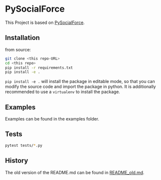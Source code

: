 # PySocialForce

This Project is based on [PySocialForce](https://github.com/yuxiang-gao/PySocialForce).

## Installation

from source:

```sh
git clone <this repo-URL>
cd <this repo>
pip install -r requirements.txt
pip install -e .
```

`pip install -e .` will install the package in editable mode, so that you can modify the source code and import the package in python. It is additionally recommended to use a `virtualenv` to install the package.

## Examples

Examples can be found in the examples folder.

## Tests

```sh
pytest tests/*.py
```

## History

The old version of the README.md can be found in [README_old.md](README_old.md).
